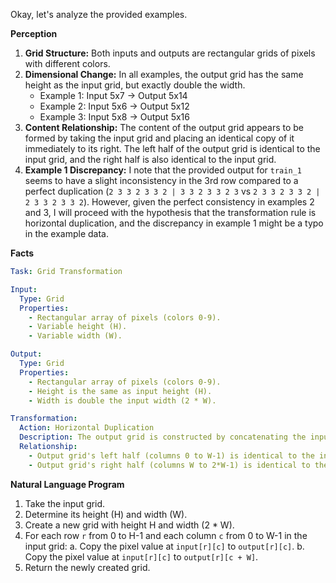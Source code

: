Okay, let's analyze the provided examples.

**Perception**

1.  **Grid Structure:** Both inputs and outputs are rectangular grids of pixels with different colors.
2.  **Dimensional Change:** In all examples, the output grid has the same height as the input grid, but exactly double the width.
    *   Example 1: Input 5x7 -> Output 5x14
    *   Example 2: Input 5x6 -> Output 5x12
    *   Example 3: Input 5x8 -> Output 5x16
3.  **Content Relationship:** The content of the output grid appears to be formed by taking the input grid and placing an identical copy of it immediately to its right. The left half of the output grid is identical to the input grid, and the right half is also identical to the input grid.
4.  **Example 1 Discrepancy:** I note that the provided output for `train_1` seems to have a slight inconsistency in the 3rd row compared to a perfect duplication (`2 3 3 2 3 3 2 | 3 3 2 3 3 2 3` vs `2 3 3 2 3 3 2 | 2 3 3 2 3 3 2`). However, given the perfect consistency in examples 2 and 3, I will proceed with the hypothesis that the transformation rule is horizontal duplication, and the discrepancy in example 1 might be a typo in the example data.

**Facts**


```yaml
Task: Grid Transformation

Input:
  Type: Grid
  Properties:
    - Rectangular array of pixels (colors 0-9).
    - Variable height (H).
    - Variable width (W).

Output:
  Type: Grid
  Properties:
    - Rectangular array of pixels (colors 0-9).
    - Height is the same as input height (H).
    - Width is double the input width (2 * W).

Transformation:
  Action: Horizontal Duplication
  Description: The output grid is constructed by concatenating the input grid with itself horizontally.
  Relationship:
    - Output grid's left half (columns 0 to W-1) is identical to the input grid.
    - Output grid's right half (columns W to 2*W-1) is identical to the input grid.
```


**Natural Language Program**

1.  Take the input grid.
2.  Determine its height (H) and width (W).
3.  Create a new grid with height H and width (2 * W).
4.  For each row `r` from 0 to H-1 and each column `c` from 0 to W-1 in the input grid:
    a.  Copy the pixel value at `input[r][c]` to `output[r][c]`.
    b.  Copy the pixel value at `input[r][c]` to `output[r][c + W]`.
5.  Return the newly created grid.